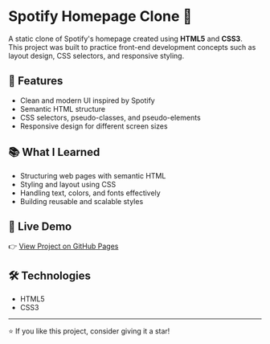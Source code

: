 
# Spotify Homepage Clone 🎵

A static clone of Spotify's homepage created using **HTML5** and **CSS3**.  
This project was built to practice front-end development concepts such as layout design, CSS selectors, and responsive styling.  

## 🚀 Features
- Clean and modern UI inspired by Spotify
- Semantic HTML structure
- CSS selectors, pseudo-classes, and pseudo-elements
- Responsive design for different screen sizes

## 📚 What I Learned
- Structuring web pages with semantic HTML
- Styling and layout using CSS
- Handling text, colors, and fonts effectively
- Building reusable and scalable styles

## 🔗 Live Demo
👉 [View Project on GitHub Pages](https://yourusername.github.io/spotify-homepage-clone/)  

## 🛠️ Technologies
- HTML5  
- CSS3  

---

⭐ If you like this project, consider giving it a star!

